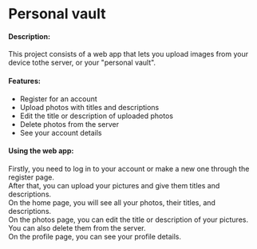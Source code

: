 # Personal vault
#### Description:

This project consists of a web app that lets you upload images from your device tothe server, or your "personal vault".  

#### Features:

* Register for an account
* Upload photos with titles and descriptions
* Edit the title or description of uploaded photos
* Delete photos from the server
* See your account details

#### Using the web app:

Firstly, you need to log in to your account or make a new one through the register page.   
After that, you can upload your pictures and give them titles and descriptions.  
On the home page, you will see all your photos, their titles, and descriptions.  
On the photos page, you can edit the title or description of your pictures. You can also delete them from the server.  
On the profile page, you can see your profile details.
